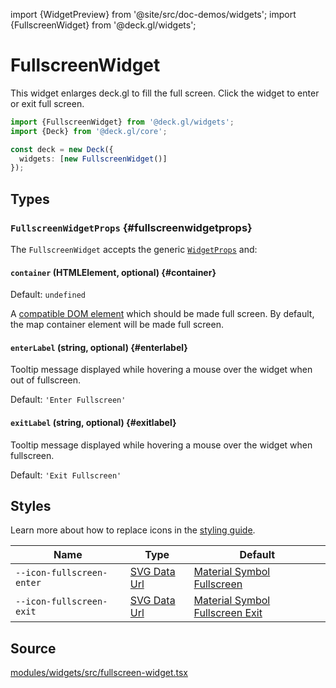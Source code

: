import {WidgetPreview} from '@site/src/doc-demos/widgets';
import {FullscreenWidget} from '@deck.gl/widgets';

# FullscreenWidget

This widget enlarges deck.gl to fill the full screen. Click the widget to enter or exit full screen.

<WidgetPreview cls={FullscreenWidget}/>

```ts
import {FullscreenWidget} from '@deck.gl/widgets';
import {Deck} from '@deck.gl/core';

const deck = new Deck({
  widgets: [new FullscreenWidget()]
});
```

## Types

### `FullscreenWidgetProps` {#fullscreenwidgetprops}

The `FullscreenWidget` accepts the generic [`WidgetProps`](../core/widget.md#widgetprops) and:

#### `container` (HTMLElement, optional) {#container}

Default: `undefined`

A [compatible DOM element](https://developer.mozilla.org/en-US/docs/Web/API/Element/requestFullScreen#Compatible_elements) which should be made full screen. By default, the map container element will be made full screen.

#### `enterLabel` (string, optional) {#enterlabel}

Tooltip message displayed while hovering a mouse over the widget when out of fullscreen.

Default: `'Enter Fullscreen'`

#### `exitLabel` (string, optional) {#exitlabel}

Tooltip message displayed while hovering a mouse over the widget when fullscreen.

Default: `'Exit Fullscreen'`


## Styles

Learn more about how to replace icons in the [styling guide](/docs/api-reference/widgets/styling#replacing-icons).

| Name                      | Type                     | Default                                                      |
| ------------------------- | ------------------------ | ------------------------------------------------------------ |
| `--icon-fullscreen-enter` | [SVG Data Url][data_url] | [Material Symbol Fullscreen][icon_fullscreen_enter_url]      |
| `--icon-fullscreen-exit`  | [SVG Data Url][data_url] | [Material Symbol Fullscreen Exit][icon_fullscreen_exit_url] |

[data_url]: https://developer.mozilla.org/en-US/docs/Web/CSS/url#using_a_data_url
[icon_fullscreen_enter_url]: https://fonts.google.com/icons?selected=Material+Symbols+Rounded:fullscreen:FILL@0;wght@400;GRAD@0;opsz@40
[icon_fullscreen_exit_url]: https://fonts.google.com/icons?selected=Material+Symbols+Rounded:fullscreen_exit:FILL@0;wght@400;GRAD@0;opsz@40

## Source

[modules/widgets/src/fullscreen-widget.tsx](https://github.com/visgl/deck.gl/tree/master/modules/widgets/src/fullscreen-widget.tsx)